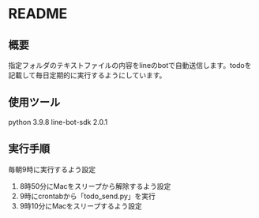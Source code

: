 # README

## 概要

指定フォルダのテキストファイルの内容をlineのbotで自動送信します。todoを記載して毎日定期的に実行するようにしています。

## 使用ツール

python 3.9.8
line-bot-sdk 2.0.1

## 実行手順

毎朝9時に実行するよう設定

1. 8時50分にMacをスリープから解除するよう設定
2. 9時にcrontabから「todo_send.py」を実行
3. 9時10分にMacをスリープするよう設定